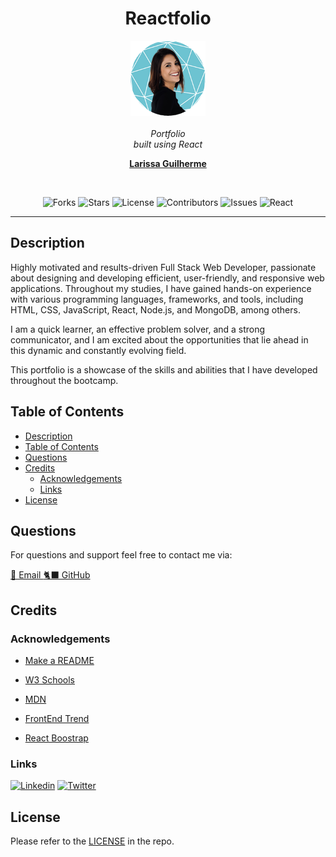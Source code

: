 <h1 align="center"> Reactfolio </h1>

<p align="center">
    <img src="./public/apple-touch-icon.png" alt="logo" width="120px" height="120px" />
  <br><br>
  <i> Portfolio
    <br> built using React </i>
  <br>
</p>

<p align="center">
  <a href="/"><strong>Larissa Guilherme</strong></a>
</p>
<br>
</p>

<div align="center">

![Forks](https://img.shields.io/github/forks/larigens/reactfolio?style=flat-square&color=9cf)
![Stars](https://img.shields.io/github/stars/larigens/reactfolio?style=flat-square&color=9cf)
![License](https://img.shields.io/github/license/larigens/reactfolio?style=flat-square&color=9cf)
![Contributors](https://img.shields.io/github/contributors/larigens/reactfolio?style=flat-square&color=9cf)
![Issues](https://img.shields.io/github/issues/larigens/reactfolio?style=flat-square&color=9cf)
![React](https://img.shields.io/badge/-React-61dafb?style=flat-square&logo=react&logoColor=white&color=9cf)


</div>

---
## Description

Highly motivated and results-driven Full Stack Web Developer, passionate about designing and developing efficient, user-friendly, and responsive web applications. Throughout my studies, I have gained hands-on experience with various programming languages, frameworks, and tools, including HTML, CSS, JavaScript, React, Node.js, and MongoDB, among others. 

I am a quick learner, an effective problem solver, and a strong communicator, and I am excited about the opportunities that lie ahead in this dynamic and constantly evolving field.

This portfolio is a showcase of the skills and abilities that I have developed throughout the bootcamp.

## Table of Contents
- [Description](#description)
- [Table of Contents](#table-of-contents)
- [Questions](#questions)
- [Credits](#credits)
  - [Acknowledgements](#acknowledgements)
  - [Links](#links)
- [License](#license)

## Questions

For questions and support feel free to contact me via:

<a href="mailto:larigens@gmail.com">📧 Email </a>
<a href="https://github.com/larigens">🐈‍⬛ GitHub </a>


## Credits
### Acknowledgements

- [Make a README](https://www.makeareadme.com)

- [W3 Schools](https://www.w3schools.com)

- [MDN](https://developer.mozilla.org/en-US/)

- [FrontEnd Trend](https://linktr.ee/frontend_trend)

- [React Boostrap](https://react-bootstrap.github.io/getting-started/introduction/)

### Links

[![Linkedin](https://img.shields.io/badge/linkedin-0A66C2?style=flat&logo=linkedin&logoColor=white)](https://www.linkedin.com/in/react-folio/)
[![Twitter](https://img.shields.io/badge/twitter-1DA1F2?style=flat&logo=twitter&logoColor=white)](https://twitter.com/coffeebr_eak)

## License

Please refer to the [LICENSE](https://choosealicense.com/licenses/apache-2.0/) in the repo.
